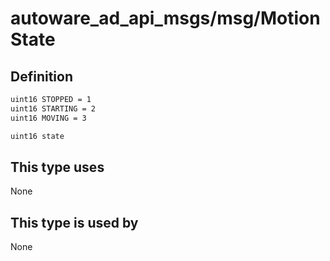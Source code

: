 # autoware_ad_api_msgs/msg/MotionState

## Definition

```txt
uint16 STOPPED = 1
uint16 STARTING = 2
uint16 MOVING = 3

uint16 state
```

## This type uses

None

## This type is used by

None

